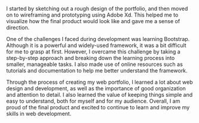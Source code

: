 I started by sketching out a rough design of the portfolio, and then moved on to wireframing and prototyping using Adobe Xd. This helped me to visualize how the final product would look like and gave me a sense of direction.

One of the challenges I faced during development was learning Bootstrap. Although it is a powerful and widely-used framework, it was a bit difficult for me to grasp at first. However, I overcame this challenge by taking a step-by-step approach and breaking down the learning process into smaller, manageable tasks. I also made use of online resources such as tutorials and documentation to help me better understand the framework.

Through the process of creating my web portfolio, I learned a lot about web design and development, as well as the importance of good organization and attention to detail. I also learned the value of keeping things simple and easy to understand, both for myself and for my audience. Overall, I am proud of the final product and excited to continue to learn and improve my skills in web development.
